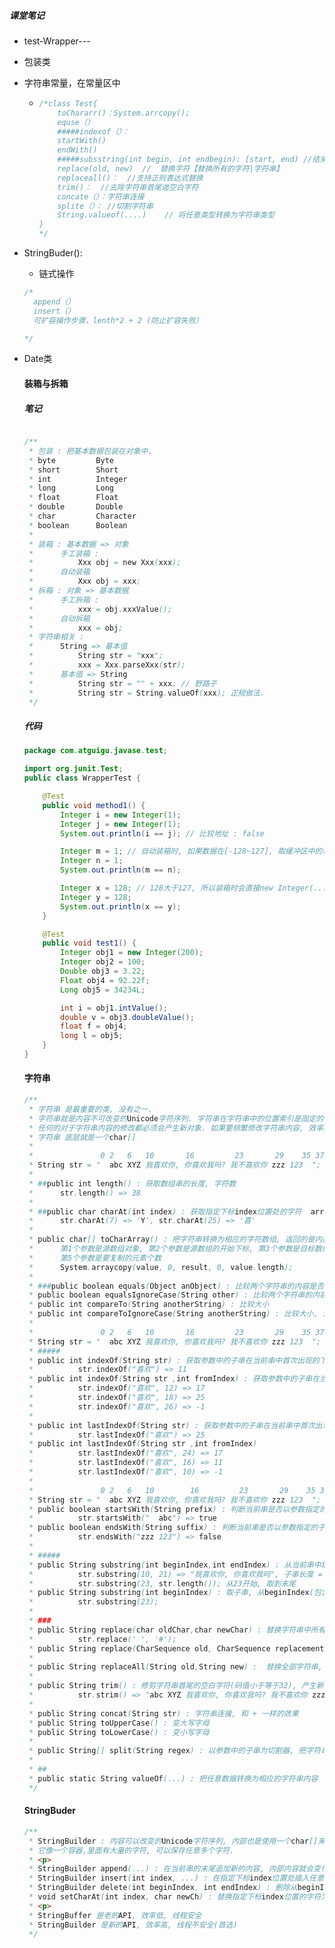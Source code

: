 ##### 课堂笔记

- test-Wrapper---

- 包装类

- 字符串常量，在常量区中

  - ~~~java
    /*class Test{
        toChararr()：System.arrcopy();
        equse（）
        #####indexof（）：
        startWith()
        endWith()
        #####subsstring(int begin, int endbegin): [start, end) //结束索引不包含
        replace(old, new)  //  替换字符【替换所有的字符|字符串】
        replaceall()：  //支持正则表达式替换
        trim()：  //去除字符串首尾逇空白字符
        concate（）：字符串连接
        splite（）： //切割字符串
        String.valueof(....)	// 将任意类型转换为字符串类型
    }
    */
    ~~~

- StringBuder():

  - 链式操作

  ~~~java
  /*
  	append（）
  	insert（）
  	可扩容操作步骤，lenth*2 + 2 (防止扩容失败）
  
  */
  ~~~
  
- Date类

  #### 装箱与拆箱
  
  ##### 笔记
  
  ~~~java
  
  /**
   * 包装 : 把基本数据包装在对象中.
   * byte         Byte
   * short        Short
   * int          Integer
   * long         Long
   * float        Float
   * double       Double
   * char         Character
   * boolean      Boolean
   *
   * 装箱 : 基本数据 => 对象
   *      手工装箱 :
   *          Xxx obj = new Xxx(xxx);
   *      自动装箱
   *          Xxx obj = xxx;
   * 拆箱 : 对象 => 基本数据
   *      手工拆箱 :
   *          xxx = obj.xxxValue();
   *      自动拆箱
   *          xxx = obj;
   * 字符串相关 :
   *      String => 基本值
   *          String str = "xxx";
   *          xxx = Xxx.parseXxx(str);
   *      基本值 => String
   *          String str = "" + xxx; // 野路子
   *          String str = String.valueOf(xxx); 正规做法.
   */
  ~~~
  
  ##### 代码
  
  ```java
  package com.atguigu.javase.test;
  
  import org.junit.Test;
  public class WrapperTest {
  
      @Test
      public void method1() {
          Integer i = new Integer(1);
          Integer j = new Integer(1);
          System.out.println(i == j); // 比较地址 : false
  
          Integer m = 1; // 自动装箱时, 如果数据在[-128~127], 取缓冲区中的现成的对象
          Integer n = 1;
          System.out.println(m == n);
  
          Integer x = 128; // 128大于127, 所以装箱时会直接new Integer(...)
          Integer y = 128;
          System.out.println(x == y);
      }
  
      @Test
      public void test1() {
          Integer obj1 = new Integer(200);
          Integer obj2 = 100;
          Double obj3 = 3.22;
          Float obj4 = 92.22f;
          Long obj5 = 34234L;
  
          int i = obj1.intValue();
          double v = obj3.doubleValue();
          float f = obj4;
          long l = obj5;
      }
  }
  
  ```
  
  #### 字符串
  
  ~~~java
  /**
   * 字符串 是最重要的类, 没有之一.
   * 字符串就是内容不可改变的Unicode字符序列. 字符串在字符串中的位置索引是固定的.
   * 任何的对于字符串内容的修改都必须会产生新对象. 如果要频繁修改字符串内容, 效率非常低.
   * 字符串 底层就是一个char[]
   *
   *               0 2   6   10       16         23       29    35 37
   * String str = "  abc XYZ 我喜欢你, 你喜欢我吗? 我不喜欢你 zzz 123  ";
   *
   * ##public int length() : 获取数组串的长度, 字符数
   *      str.length() => 38
   *
   * ##public char charAt(int index) : 获取指定下标index位置处的字符  arr[index]
   *      str.charAt(7) => 'Y', str.charAt(25) => '喜'
   *
   * public char[] toCharArray() : 把字符串转换为相应的字符数组, 返回的是内部数组的一个副本
   *      第1个参数是源数组对象, 第2个参数是源数组的开始下标, 第3个参数是目标数组对象, 第4个参数是目标数组的开始下标.
   *      第5个参数是要复制的元素个数
   *      System.arraycopy(value, 0, result, 0, value.length);
   *
   * ###public boolean equals(Object anObject) : 比较两个字符串的内容是否相f等, 这是比较字符串必须要使用, 不可以使用==
   * public boolean equalsIgnoreCase(String other) : 比较两个字符串的内容是否相等, 忽略大小写.
   * public int compareTo(String anotherString) : 比较大小
   * public int compareToIgnoreCase(String anotherString) : 比较大小, 忽略大小写
   *
   *               0 2   6   10       16         23       29    35 37
   * String str = "  abc XYZ 我喜欢你, 你喜欢我吗? 我不喜欢你 zzz 123  ";
   * #####
   * public int indexOf(String str) : 获取参数中的子串在当前串中首次出现的下标
   *          str.indexOf("喜欢") => 11
   * public int indexOf(String str ,int fromIndex) : 获取参数中的子串在当前串中首次出现的下标, 从指定下标fromIndex开始检索
   *          str.indexOf("喜欢", 12) => 17
   *          str.indexOf("喜欢", 18) => 25
   *          str.indexOf("喜欢", 26) => -1
   *
   * public int lastIndexOf(String str) : 获取参数中的子串在当前串中首次出现的下标, 从右向左检索
   *          str.lastIndexOf("喜欢") => 25
   * public int lastIndexOf(String str ,int fromIndex)
   *          str.lastIndexOf("喜欢", 24) => 17
   *          str.lastIndexOf("喜欢", 16) => 11
   *          str.lastIndexOf("喜欢", 10) => -1
   *
   *               0 2   6   10        16         23       29    35 37
   * String str = "  abc XYZ 我喜欢你, 你喜欢我吗? 我不喜欢你 zzz 123  ";
   * public boolean startsWith(String prefix) : 判断当前串是否以参数指定的子串为开始
   *          str.startsWith("  abc") => true
   * public boolean endsWith(String suffix) : 判断当前串是否以参数指定的子串为结束
   *          str.endsWith("zzz 123") => false
   *
   * #####
   * public String substring(int beginIndex,int endIndex) : 从当前串中取子串, 从beginIndex(包含)开始到endIndex(不包含)结束
   *          str.substring(10, 21) => "我喜欢你, 你喜欢我吗", 子串长度 = 结束索引-开始索引
   *          str.substring(23, str.length()); 从23开始, 取到末尾
   * public String substring(int beginIndex) : 取子串, 从beginIndex(包含)取到末尾
   *          str.substring(23);
   *
   * ###
   * public String replace(char oldChar,char newChar) : 替换字符串中所有的oldChar为newChar
   *          str.replace(' ', '#');
   * public String replace(CharSequence old, CharSequence replacement) : 替换字符串中所有的old子串为新串replacement
   *
   * public String replaceAll(String old,String new) :  替换全部字符串, 支持正则表达式(专门用于字符串匹配)
   *
   * public String trim() : 修剪字符串首尾的空白字符(码值小于等于32), 产生新串
   *          str.strim() => "abc XYZ 我喜欢你, 你喜欢我吗? 我不喜欢你 zzz 123"
   *
   * public String concat(String str) : 字符串连接, 和 + 一样的效果
   * public String toUpperCase() : 变大写字母
   * public String toLowerCase() : 变小写字母
   *
   * public String[] split(String regex) : 以参数中的子串为切割器, 把字符串切割成多个部分, 切割完成后的切割器就被丢弃.
   *
   * ##
   * public static String valueOf(...) : 把任意数据转换为相应的字符串内容
   */
  ~~~
  
  
  
  
  
  #### StringBuder
  
  ~~~java
  /**
   * StringBuilder : 内容可以改变的Unicode字符序列, 内部也是使用一个char[]来保存所有字符
   * 它像一个容器,里面有大量的字符, 可以保存任意多个字符.
   * <p>
   * StringBuilder append(...) : 在当前串的末尾追加新的内容, 内部内容就会变化. 为了和字符串的+操作保持一致.
   * StringBuilder insert(int index, ...) : 在指定下标index位置处插入任意内容.
   * StringBuilder delete(int beginIndex, int endIndex) : 删除从beginIndex开始到endIndex结束的区间.
   * void setCharAt(int index, char newCh) : 替换指定下标index位置的字符为新字符newCh
   * <p>
   * StringBuffer 是老的API, 效率低, 线程安全
   * StringBuilder 是新的API, 效率高, 线程不安全(首选)
   */
  ~~~
  
  
  
  